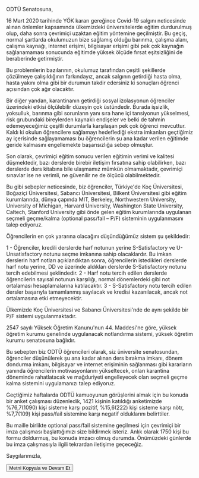 ODTÜ Senatosuna,

16 Mart 2020 tarihinde YÖK kararı gereğince Covid-19 salgını neticesinde alınan önlemler kapsamında ülkemizdeki üniversitelerde eğitim durdurulmuş olup, daha sonra çevrimiçi uzaktan eğitim yöntemine geçilmiştir.
Bu geçiş, normal şartlarda okulumuzun bize sağlamış olduğu barınma, çalışma alanı, çalışma kaynağı, internet erişimi, bilgisayar erişimi gibi pek çok kaynağın sağlanamaması sonucunda eğitimde yüksek ölçüde fırsat eşitsizliğini de beraberinde getirmiştir.

Bu problemlerin bazılarının, okulumuz tarafından çeşitli şekillerde çözülmeye çalışıldığının farkındayız, ancak salgının getirdiği hasta olma, hasta yakını olma gibi bir durumun takdir edersiniz ki sonuçları öğrenci açısından çok ağır olacaktır.

Bir diğer yandan, karantinanın getirdiği sosyal izolasyonun öğrenciler üzerindeki etkisi ölçülebilir düzeyin çok üstündedir. Burada işsizlik, yoksulluk, barınma gibi sorunların yanı sıra hane içi tansiyonun yükselmesi, risk grubundaki bireylerden kaynaklı endişeler ve belki de tahmin edemeyeceğimiz çeşitli durumlarla karşılaşan pek çok öğrenci mevcuttur. Kaldı ki okulun öğrencilere sağlamayı hedeflediği ekstra imkanları geçtiğimiz ay içerisinde sağlayamaması bu öğrencilerin şu ana kadar verilen eğitimde geride kalmasını engellemekte başarısızlığa sebep olmuştur.

Son olarak, çevrimiçi eğitim sonucu verilen eğitimin verimi ve kalitesi düşmektedir, bazı derslerde birebir iletişim fırsatına sahip olabilirken, bazı derslerde ders kitabına bile ulaşmamız mümkün olmamaktadır, çevrimiçi sınavlar ise ne verimli, ne güvenilir ne de ölçücü olabilmektedir.

Bu gibi sebepler neticesinde, biz öğrenciler, Türkiye'de Koç Üniversitesi, Boğaziçi Üniversitesi, Sabancı Üniversitesi, Bilkent Üniversitesi gibi eğitim kurumlarında, dünya çapında MIT, Berkeley, Northwestern University, University of Michigan, Harvard University, Washington State University, Caltech, Stanford University gibi önde gelen eğitim kurumlarında uygulanan seçmeli geçme/kalma (optional pass/fail – P/F) sisteminin uygulanmasını talep ediyoruz.

Öğrencilerin en çok yararına olacağını düşündüğümüz sistem şu şekildedir:

1 - Öğrenciler, kredili derslerde harf notunun yerine S-Satisfactory ve U-Unsatisfactory notunu seçme imkanına sahip olacaklardır. Bu imkan derslerin harf notları açıklandıktan sonra, öğrencilerin istedikleri derslerde harf notu yerine, DD ve üzerinde aldıkları derslerde S-Satisfactory notunu tercih edebilmesi şeklindedir.
2 - Harf notu tercih edilen derslerde öğrencilerin sayısal notunun karşılığı, normal dönemlerdeki gibi not ortalaması hesaplamalarına katılacaktır.
3 - S-Satisfactory notu tercih edilen dersler başarıyla tamamlanmış sayılacak ve kredisi kazanılacak, ancak not ortalamasına etki etmeyecektir.

Ülkemizde Koç Üniversitesi ve Sabancı Üniversitesi'nde de aynı şekilde bir P/F sistemi uygulanmaktadır.

2547 sayılı Yüksek Öğretim Kanunu'nun 44. Maddesi'ne göre, yüksek öğretim kurumu genelinde uygulanacak notlandırma sistemi, yüksek öğretim kurumu senatosuna bağlıdır.

Bu sebepten biz ODTÜ öğrencileri olarak, siz üniversite senatosundan, öğrenciler düşünülerek şu ana kadar alınan ders bırakma imkanı, dönem dondurma imkanı, bilgisayar ve internet erişiminin sağlanması gibi kararların yanında öğrencilerin motivasyonlarını yükseltecek, onları karantina döneminde rahatlatacak ve mağduriyeti engelleyecek olan seçmeli geçme kalma sistemini uygulamanızı talep ediyoruz.

Geçtiğimiz haftalarda ODTÜ kamuoyunun görüşlerini almak için bu konuda bir anket çalışması düzenledik, 1421 kişinin katıldığı anketimizde %76,7(1090) kişi sisteme karşı pozitif, %15,6(222) kişi sisteme karşı nötr, %7,7(109) kişi pass/fail sistemine karşı negatif olduklarını belirttiler.

Bu maille birlikte optional pass/fail sistemine geçilmesi için çevrimiçi bir imza çalışması başlattığımızı size bildirmek isteriz. Anlık olarak 1750 kişi bu formu doldurmuş, bu konuda imzacı olmuş durumda. Önümüzdeki günlerde bu imza çalışmasıyla ilgili tekrardan iletişime geçeceğiz.

Saygılarımızla,

<textarea style="display: none;" id="#textarea">
ODTÜ Senatosuna,

16 Mart 2020 tarihinde YÖK kararı gereğince Covid-19 salgını neticesinde alınan önlemler kapsamında ülkemizdeki üniversitelerde eğitim durdurulmuş olup, daha sonra çevrimiçi uzaktan eğitim yöntemine geçilmiştir.
Bu geçiş, normal şartlarda okulumuzun bize sağlamış olduğu barınma, çalışma alanı, çalışma kaynağı, internet erişimi, bilgisayar erişimi gibi pek çok kaynağın sağlanamaması sonucunda eğitimde yüksek ölçüde fırsat eşitsizliğini de beraberinde getirmiştir.

Bu problemlerin bazılarının, okulumuz tarafından çeşitli şekillerde çözülmeye çalışıldığının farkındayız, ancak salgının getirdiği hasta olma, hasta yakını olma gibi bir durumun takdir edersiniz ki sonuçları öğrenci açısından çok ağır olacaktır.

Bir diğer yandan, karantinanın getirdiği sosyal izolasyonun öğrenciler üzerindeki etkisi ölçülebilir düzeyin çok üstündedir. Burada işsizlik, yoksulluk, barınma gibi sorunların yanı sıra hane içi tansiyonun yükselmesi, risk grubundaki bireylerden kaynaklı endişeler ve belki de tahmin edemeyeceğimiz çeşitli durumlarla karşılaşan pek çok öğrenci mevcuttur. Kaldı ki okulun öğrencilere sağlamayı hedeflediği ekstra imkanları geçtiğimiz ay içerisinde sağlayamaması bu öğrencilerin şu ana kadar verilen eğitimde geride kalmasını engellemekte başarısızlığa sebep olmuştur.

Son olarak, çevrimiçi eğitim sonucu verilen eğitimin verimi ve kalitesi düşmektedir, bazı derslerde birebir iletişim fırsatına sahip olabilirken, bazı derslerde ders kitabına bile ulaşmamız mümkün olmamaktadır, çevrimiçi sınavlar ise ne verimli, ne güvenilir ne de ölçücü olabilmektedir.
target
Bu gibi sebepler neticesinde, biz öğrenciler, Türkiye'de Koç Üniversitesi, Boğaziçi Üniversitesi, Sabancı Üniversitesi, Bilkent Üniversitesi gibi eğitim kurumlarında, dünya çapında MIT, Berkeley, Northwestern University, University of Michigan, Harvard University, Washington State University, Caltech, Stanford University gibi önde gelen eğitim kurumlarında uygulanan seçmeli geçme/kalma (optional pass/fail – P/F) sisteminin uygulanmasını talep ediyoruz.

Öğrencilerin en çok yararına olacağını düşündüğümüz sistem şu şekildedir:

1 - Öğrenciler, kredili derslerde harf notunun yerine S-Satisfactory ve U-Unsatisfactory notunu seçme imkanına sahip olacaklardır. Bu imkan derslerin harf notları açıklandıktan sonra, öğrencilerin istedikleri derslerde harf notu yerine, DD ve üzerinde aldıkları derslerde S-Satisfactory notunu tercih edebilmesi şeklindedir.
2 - Harf notu tercih edilen derslerde öğrencilerin sayısal notunun karşılığı, normal dönemlerdeki gibi not ortalaması hesaplamalarına katılacaktır.
3 - S-Satisfactory notu tercih edilen dersler başarıyla tamamlanmış sayılacak ve kredisi kazanılacak, ancak not ortalamasına etki etmeyecektir.

Ülkemizde Koç Üniversitesi ve Sabancı Üniversitesi'nde de aynı şekilde bir P/F sistemi uygulanmaktadır.

2547 sayılı Yüksek Öğretim Kanunu'nun 44. Maddesi'ne göre, yüksek öğretim kurumu genelinde uygulanacak notlandırma sistemi, yüksek öğretim kurumu senatosuna bağlıdır.

Bu sebepten biz ODTÜ öğrencileri olarak, siz üniversite senatosundan, öğrenciler düşünülerek şu ana kadar alınan ders bırakma imkanı, dönem dondurma imkanı, bilgisayar ve internet erişiminin sağlanması gibi kararların yanında öğrencilerin motivasyonlarını yükseltecek, onları karantina döneminde rahatlatacak ve mağduriyeti engelleyecek olan seçmeli geçme kalma sistemini uygulamanızı talep ediyoruz.

Geçtiğimiz haftalarda ODTÜ kamuoyunun görüşlerini almak için bu konuda bir anket çalışması düzenledik, 1421 kişinin katıldığı anketimizde %76,7(1090) kişi sisteme karşı pozitif, %15,6(222) kişi sisteme karşı nötr, %7,7(109) kişi pass/fail sistemine karşı negatif olduklarını belirttiler.

Bu maille birlikte optional pass/fail sistemine geçilmesi için çevrimiçi bir imza çalışması başlattığımızı size bildirmek isteriz. Anlık olarak 1750 kişi bu formu doldurmuş, bu konuda imzacı olmuş durumda. Önümüzdeki günlerde bu imza çalışmasıyla ilgili tekrardan iletişime geçeceğiz.

Saygılarımızla

</textarea>

<button id="button" data-clipboard-action="copy" data-clipboard-target="#textarea" data-tippy-content="Kopyalandı. Mail açılıyor">
    Metni Kopyala ve Devam Et
</button>

<script src="https://unpkg.com/@popperjs/core@2"></script>
<script src="https://unpkg.com/tippy.js@6"></script>
<script src="https://cdnjs.cloudflare.com/ajax/libs/clipboard.js/2.0.4/clipboard.min.js"></script>
<script>
document.addEventListener("DOMContentLoaded", function() {
    new ClipboardJS('#button');

    tippy('#button', {
        trigger: 'click',
    });

    document.getElementById('button').addEventListener('click', function() {
        setTimeout(function() {
            window.location.href = 'mailto:rektor@metu.edu.tr?subject=Alternatif%20Notlandırma%20Sistemi&cc=kok@metu.edu.tr,tgencoz@metu.edu.tr,ahmety@metu.edu.tr,zeyrek@metu.edu.tr,orahmet@metu.edu.tr,balkan@metu.edu.tr,neriman@metu.edu.tr,rsari@metu.edu.tr,ozgul@metu.edu.tr,kyasar@metu.edu.tr,dezeyrek@metu.edu.tr,ougur@metu.edu.tr,sabaris@metu.edu.tr,kalipcil@metu.edu.tr,gtuncer@metu.edu.tr,bkirkici@metu.edu.tr';
        }, 550);
    });
});
</script>
